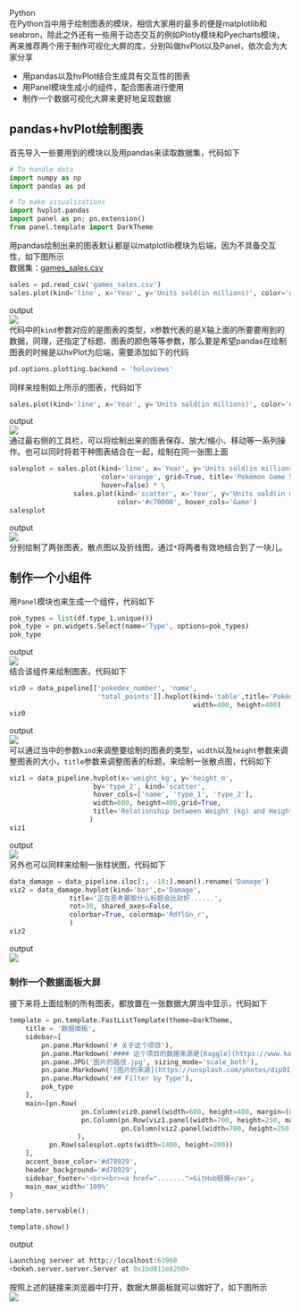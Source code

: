 Python<br />在Python当中用于绘制图表的模块，相信大家用的最多的便是matplotlib和seabron，除此之外还有一些用于动态交互的例如Plotly模块和Pyecharts模块，再来推荐两个用于制作可视化大屏的库，分别叫做hvPlot以及Panel，依次会为大家分享

- 用pandas以及hvPlot结合生成具有交互性的图表
- 用Panel模块生成小的组件，配合图表进行使用
- 制作一个数据可视化大屏来更好地呈现数据
<a name="yoV7w"></a>
## pandas+hvPlot绘制图表
首先导入一些要用到的模块以及用pandas来读取数据集，代码如下
```python
# To handle data
import numpy as np
import pandas as pd

# To make visualizations
import hvplot.pandas
import panel as pn; pn.extension()
from panel.template import DarkTheme
```
用pandas绘制出来的图表默认都是以matplotlib模块为后端，因为不具备交互性，如下图所示<br />数据集：[games_sales.csv](https://www.yuque.com/attachments/yuque/0/2022/csv/396745/1651815281524-5258d7c9-1747-49c7-ab36-040f70097d4f.csv?_lake_card=%7B%22src%22%3A%22https%3A%2F%2Fwww.yuque.com%2Fattachments%2Fyuque%2F0%2F2022%2Fcsv%2F396745%2F1651815281524-5258d7c9-1747-49c7-ab36-040f70097d4f.csv%22%2C%22name%22%3A%22games_sales.csv%22%2C%22size%22%3A920%2C%22type%22%3A%22text%2Fcsv%22%2C%22ext%22%3A%22csv%22%2C%22status%22%3A%22done%22%2C%22taskId%22%3A%22uacda45e2-3e9f-41aa-98ba-2210c1d2bea%22%2C%22taskType%22%3A%22upload%22%2C%22id%22%3A%22u03850f65%22%2C%22card%22%3A%22file%22%7D)
```python
sales = pd.read_csv('games_sales.csv')
sales.plot(kind='line', x='Year', y='Units sold(in millions)', color='orange', grid=True, title='Pokémon Game Sales');
```
output<br />![](./img/1651815024710-8d21ef12-858c-470b-90fd-a26bae90b421.png)<br />代码中的`kind`参数对应的是图表的类型，`X`参数代表的是X轴上面的所要要用到的数据，同理，还指定了标题、图表的颜色等等参数，那么要是希望pandas在绘制图表的时候是以hvPlot为后端，需要添加如下的代码
```python
pd.options.plotting.backend = 'holoviews'
```
同样来绘制如上所示的图表，代码如下
```python
sales.plot(kind='line', x='Year', y='Units sold(in millions)', color='orange', grid=True, title='Pokémon Game Sales')
```
output<br />![](./img/1651815024761-d912ad57-3ab9-4554-93a2-58a851eec425.gif)<br />通过最右侧的工具栏，可以将绘制出来的图表保存、放大/缩小、移动等一系列操作。也可以同时将若干种图表结合在一起，绘制在同一张图上面
```python
salesplot = sales.plot(kind='line', x='Year', y='Units sold(in millions)',
                       color='orange', grid=True, title='Pokémon Game Sales',
                       hover=False) * \
                sales.plot(kind='scatter', x='Year', y='Units sold(in millions)',
                           color='#c70000', hover_cols='Game')
salesplot
```
output<br />![](./img/1651815024774-6dbe0743-5e67-498a-aa9d-3df91f7b7ac1.gif)<br />分别绘制了两张图表，散点图以及折线图，通过`*`将两者有效地结合到了一块儿。
<a name="eqbQM"></a>
## 制作一个小组件
用`Panel`模块也来生成一个组件，代码如下
```python
pok_types = list(df.type_1.unique())
pok_type = pn.widgets.Select(name='Type', options=pok_types)
pok_type
```
output<br />![](./img/1651815024811-f880645c-66a9-490a-9d5f-e3b80b7255da.gif)<br />结合该组件来绘制图表，代码如下
```python
viz0 = data_pipeline[['pokedex_number', 'name',
                      'total_points']].hvplot(kind='table',title='Pokémons',
                                              width=400, height=400)
viz0
```
output<br />![](./img/1651815024799-1530ea93-bf8a-44cb-8e9d-cd639b9b477c.gif)<br />可以通过当中的参数`kind`来调整要绘制的图表的类型，`width`以及`height`参数来调整图表的大小，`title`参数来调整图表的标题，来绘制一张散点图，代码如下
```python
viz1 = data_pipeline.hvplot(x='weight_kg', y='height_m', 
                     by='type_2', kind='scatter', 
                     hover_cols=['name', 'type_1', 'type_2'],
                     width=600, height=400,grid=True,
                     title='Relationship between Weight (kg) and Height (m), by Type'
                    )
viz1
```
output<br />![](./img/1651815025157-9906b383-6f37-4203-ae75-f2b54875fcad.png)<br />另外也可以同样来绘制一张柱状图，代码如下
```python
data_damage = data_pipeline.iloc[:, -18:].mean().rename('Damage')
viz2 = data_damage.hvplot(kind='bar',c='Damage', 
               title='正在思考要取什么标题会比较好......', 
               rot=30, shared_axes=False,
               colorbar=True, colormap='RdYlGn_r', 
               )
viz2
```
output<br />![](./img/1651815025100-e329972b-b9cc-4387-8d27-3e181681654f.gif)
<a name="n6F3Y"></a>
### 制作一个数据面板大屏
接下来将上面绘制的所有图表，都放置在一张数据大屏当中显示，代码如下
```python
template = pn.template.FastListTemplate(theme=DarkTheme,
    title = '数据面板',
    sidebar=[
        pn.pane.Markdown('# 关于这个项目'),
        pn.pane.Markdown('#### 这个项目的数据来源是[Kaggle](https://www.kaggle.com/datasets/mariotormo/complete-pokemon-dataset-updated-090420) and on [Wikipedia](https://en.wikipedia.org/wiki/Pok%C3%A9mon_(video_game_series)#Reception) about Pokémons to explore different types of visualizations using HoloViz tools: [Panel](https://panel.holoviz.org/) [hvPlot](https://hvplot.holoviz.org/)'),
        pn.pane.JPG('图片的路径.jpg', sizing_mode='scale_both'),
        pn.pane.Markdown('[图片的来源](https://unsplash.com/photos/dip9IIwUK6w)'),
        pn.pane.Markdown('## Filter by Type'),
        pok_type
    ],
    main=[pn.Row(
                  pn.Column(viz0.panel(width=600, height=400, margin=(0,20))), 
                  pn.Column(pn.Row(viz1.panel(width=700, height=250, margin=(0,20))),
                            pn.Column(viz2.panel(width=700, height=250), margin=(0,20))),
                 ),
          pn.Row(salesplot.opts(width=1400, height=200))
    ],
    accent_base_color='#d78929',
    header_background='#d78929',
    sidebar_footer='<br><br><a href=".......">GitHub链接</a>', 
    main_max_width='100%'                                        
)

template.servable();

template.show()
```
output
```python
Launching server at http://localhost:63968
<bokeh.server.server.Server at 0x1bd811e82b0>
```
按照上述的链接来浏览器中打开，数据大屏面板就可以做好了，如下图所示<br />![](./img/1651815025125-ab73602e-a0e0-4dda-9510-e8ae01566ee2.gif)
